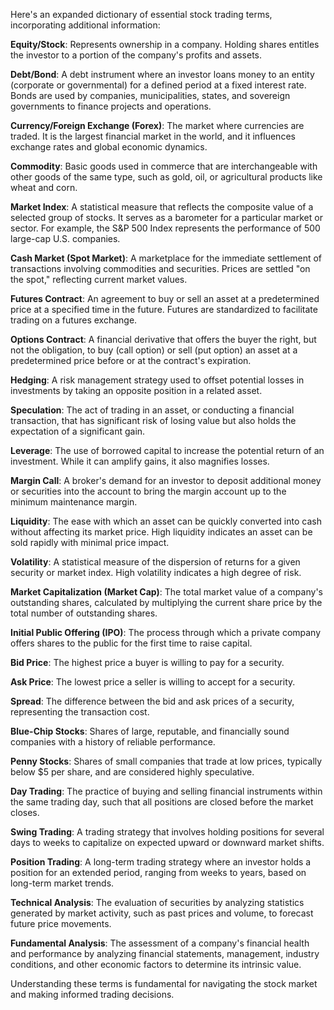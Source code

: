 Here's an expanded dictionary of essential stock trading terms, incorporating additional information:

**Equity/Stock**: Represents ownership in a company. Holding shares entitles the investor to a portion of the company's profits and assets. 

**Debt/Bond**: A debt instrument where an investor loans money to an entity (corporate or governmental) for a defined period at a fixed interest rate. Bonds are used by companies, municipalities, states, and sovereign governments to finance projects and operations. 

**Currency/Foreign Exchange (Forex)**: The market where currencies are traded. It is the largest financial market in the world, and it influences exchange rates and global economic dynamics. 

**Commodity**: Basic goods used in commerce that are interchangeable with other goods of the same type, such as gold, oil, or agricultural products like wheat and corn. 

**Market Index**: A statistical measure that reflects the composite value of a selected group of stocks. It serves as a barometer for a particular market or sector. For example, the S&P 500 Index represents the performance of 500 large-cap U.S. companies. 

**Cash Market (Spot Market)**: A marketplace for the immediate settlement of transactions involving commodities and securities. Prices are settled "on the spot," reflecting current market values. 

**Futures Contract**: An agreement to buy or sell an asset at a predetermined price at a specified time in the future. Futures are standardized to facilitate trading on a futures exchange. 

**Options Contract**: A financial derivative that offers the buyer the right, but not the obligation, to buy (call option) or sell (put option) an asset at a predetermined price before or at the contract's expiration. 

**Hedging**: A risk management strategy used to offset potential losses in investments by taking an opposite position in a related asset.

**Speculation**: The act of trading in an asset, or conducting a financial transaction, that has significant risk of losing value but also holds the expectation of a significant gain.

**Leverage**: The use of borrowed capital to increase the potential return of an investment. While it can amplify gains, it also magnifies losses.

**Margin Call**: A broker's demand for an investor to deposit additional money or securities into the account to bring the margin account up to the minimum maintenance margin.

**Liquidity**: The ease with which an asset can be quickly converted into cash without affecting its market price. High liquidity indicates an asset can be sold rapidly with minimal price impact.

**Volatility**: A statistical measure of the dispersion of returns for a given security or market index. High volatility indicates a high degree of risk.

**Market Capitalization (Market Cap)**: The total market value of a company's outstanding shares, calculated by multiplying the current share price by the total number of outstanding shares.

**Initial Public Offering (IPO)**: The process through which a private company offers shares to the public for the first time to raise capital.

**Bid Price**: The highest price a buyer is willing to pay for a security.

**Ask Price**: The lowest price a seller is willing to accept for a security.

**Spread**: The difference between the bid and ask prices of a security, representing the transaction cost.

**Blue-Chip Stocks**: Shares of large, reputable, and financially sound companies with a history of reliable performance.

**Penny Stocks**: Shares of small companies that trade at low prices, typically below $5 per share, and are considered highly speculative.

**Day Trading**: The practice of buying and selling financial instruments within the same trading day, such that all positions are closed before the market closes.

**Swing Trading**: A trading strategy that involves holding positions for several days to weeks to capitalize on expected upward or downward market shifts.

**Position Trading**: A long-term trading strategy where an investor holds a position for an extended period, ranging from weeks to years, based on long-term market trends.

**Technical Analysis**: The evaluation of securities by analyzing statistics generated by market activity, such as past prices and volume, to forecast future price movements.

**Fundamental Analysis**: The assessment of a company's financial health and performance by analyzing financial statements, management, industry conditions, and other economic factors to determine its intrinsic value.

Understanding these terms is fundamental for navigating the stock market and making informed trading decisions. 